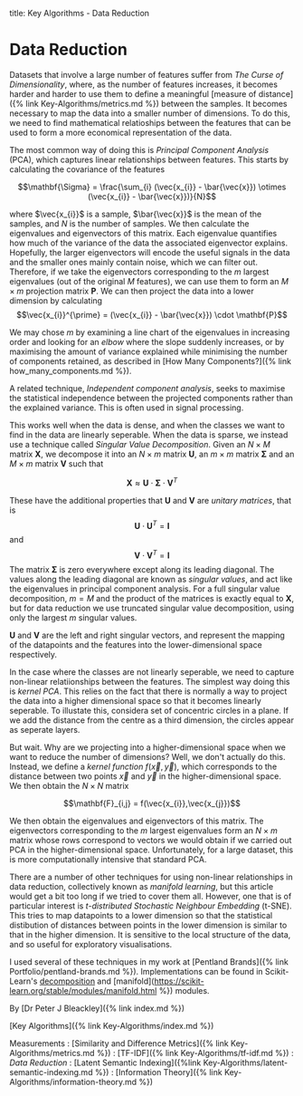 title: Key Algorithms - Data Reduction
# Data Reduction

Datasets that involve a large number of features suffer from *The Curse of Dimensionality*, where, as the number of features increases, it becomes harder and harder to use them to define a meaningful [measure of distance]({% link Key-Algorithms/metrics.md %}) between the samples. It becomes necessary to map the data into a smaller number of dimensions. To do this, we need to find mathematical relatioships between the features that can be used to form a more economical representation of the data.

The most common way of doing this is *Principal Component Analysis* (PCA), which captures linear relationships between features. This starts by calculating the covariance of the features

$$\mathbf{\Sigma} = \frac{\sum_{i} (\vec{x_{i}} - \bar{\vec{x}}) \otimes (\vec{x_{i}} - \bar{\vec{x}})}{N}$$

where $\vec{x_{i}}$ is a sample, $\bar{\vec{x}}$ is the mean of the samples, and $N$ is the number of samples. We then calculate the eigenvalues and eigenvectors of this matrix. Each eigenvalue quantifies how much of the variance of the data the associated eigenvector explains. Hopefully, the larger eigenvectors will encode the useful signals in the data and the smaller ones mainly contain noise, which we can filter out. Therefore, if we take the eigenvectors corresponding to the $m$ largest eigenvalues (out of the original $M$ features), we can use them to form an $M \times m$ projection matrix $\mathbf{P}$. We can then project the data into a lower dimension by calculating
$$\vec{x_{i}}^{\prime} = (\vec{x_{i}} - \bar{\vec{x}}) \cdot \mathbf{P}$$

We may chose $m$ by examining a line chart of the eigenvalues in increasing order and looking for an *elbow* where the slope suddenly increases, or by maximising the amount of variance explained while minimising the number of components retained, as described in [How Many Components?]({% link how_many_components.md %}).

A related technique, *Independent component analysis*, seeks to maximise the statistical independence between the projected components rather than the explained variance. This is often used in signal processing.

This works well when the data is dense, and when the classes we want to find in the data are linearly seperable. When the data is sparse, we instead use a technique called *Singular Value Decomposition*. Given an $N \times M$ matrix $\mathbf{X}$, we decompose it into an $N \times m$ matrix $\mathbf{U}$, an $m \times m$ matrix $\mathbf{\Sigma}$ and an $M \times m$ matrix $\mathbf{V}$ such that

$$\mathbf{X} \approx \mathbf{U} \cdot \mathbf{\Sigma} \cdot \mathbf{V}^{T}$$

These have the additional properties that $\mathbf{U}$ and $\mathbf{V}$ are *unitary matrices*, that is $$\mathbf{U} \cdot \mathbf{U}^{T} = \mathbf{I}$$ and $$\mathbf{V} \cdot \mathbf{V}^{T} = \mathbf{I}$$
The matrix $\mathbf{\Sigma}$ is zero everywhere except along its leading diagonal. The values along the leading diagonal are known as *singular values*, and act like the eigenvalues in principal component analysis. For a full singular value decomposition, $m=M$ and the product of the matrices is exactly equal to $\mathbf{X}$, but for data reduction we use truncated singular value decomposition, using only the largest $m$ singular values.

$\mathbf{U}$ and $\mathbf{V}$ are the left and right singular vectors, and represent the mapping of the datapoints and the features into the lower-dimensional space respectively.

In the case where the classes are not linearly seperable, we need to capture non-linear relatiionships between the features. The simplest way doing this is *kernel PCA*. This relies on the fact that there is normally a way to project the data into a higher dimensional space so that it becomes linearly seperable. To illustate this, considera set of concentric circles in a plane. If we add the distance from the centre as a third dimension, the circles appear as seperate layers.

But wait. Why are we projecting into a higher-dimensional space when we want to reduce the number of dimensions? Well, we don't actually do this. Instead, we define a *kernel function* $f(\vec{x},\vec{y})$, which corresponds to the distance between two points $\vec{x}$ and $\vec{y}$ in the higher-dimensional space. We then obtain the $N \times N$ matrix

$$\mathbf{F}_{i,j} = f(\vec{x_{i}},\vec{x_{j}})$$

We then obtain the eigenvalues and eigenvectors of this matrix. The eigenvectors corresponding to the $m$ largest eigenvalues form an $N \times m$ matrix whose rows correspond to vectors we would obtain if we carried out PCA in the higher-dimensional space. Unfortunately, for a large dataset, this is more computationally intensive that standard PCA.

There are a number of other techniques for using non-linear relationships in data reduction, collectively known as *manifold learning*, but this article would get a bit too long if we tried to cover them all. However, one that is of particular interest is *t-distributed Stochastic Neighbour Embedding* (t-SNE). This tries to map datapoints to a lower dimension so that the statistical distibution of distances between points in the lower dimension is similar to that in the higher dimension. It is sensitive to the local structure of the data, and so useful for exploratory visualisations.

I used several of these techniques in my work at [Pentland Brands]({% link Portfolio/pentland-brands.md %}). Implementations can be found in Scikit-Learn's [decomposition](https://scikit-learn.org/stable/modules/decomposition.html) and [manifold](https://scikit-learn.org/stable/modules/manifold.html %}) modules.

By [Dr Peter J Bleackley]({% link index.md %})
 
 [Key Algorithms]({% link Key-Algorithms/index.md %})
 
 Measurements
: [Similarity and Difference Metrics]({% link Key-Algorithms/metrics.md %})
: [TF-IDF]({% link Key-Algorithms/tf-idf.md %})
: *Data Reduction*
: [Latent Semantic Indexing]({%link Key-Algorithms/latent-semantic-indexing.md %})
: [Information Theory]({% link Key-Algorithms/information-theory.md %})

